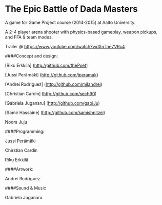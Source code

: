 # The Epic Battle of Dada Masters

A game for Game Project course (2014-2015) at Aalto University.

A 2-4 player arena shooter with physics-based gameplay, weapon pickups, and FFA & team modes.

Trailer @ https://www.youtube.com/watch?v=lXnThe7VRc4



####Concept and design:

[Riku Erkkilä] (http://github.com/thePoet)

[Jussi Perämäki] (http://github.com/jperamak)

[Andrei Rodriguez] (http://github.com/milandrei)

[Christian Cardin] (http://github.com/sech90)

[Gabriela Juganaru] (http://github.com/gabiJu)

[Samir Hassaine] (http://github.com/samishnitzel)

Noora Juju

####Programming:

Jussi Perämäki

Chirstian Cardin

Riku Erkkilä

####Artwork:

Andrei Rodriguez

####Sound & Music 

Gabriela Juganaru

